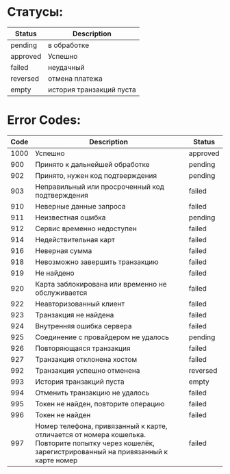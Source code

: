 # Статусы: 
Status   | Description
-------- | --------------------------------------
pending  | в обработке
approved | Успешно
failed   | неудачный
reversed | отмена платежа
empty    | история транзакций пуста


# Error Codes:

Code  | Description                                                               | Status
----- | ------------------------------------------------------------------------- | -----------------
1000  | Успешно                                                                   | approved
900   | Принято к дальнейшей обработке                                            | pending
902   | Принято, нужен код подтверждения                                          | pending
903   | Неправильный или просроченный код подтверждения                           | failed
910   | Неверные данные запроса                                                   | failed
911   | Неизвестная ошибка                                                        | pending
912   | Сервис временно недоступен                                                | failed
914   | Недействительная карт                                                     | failed
916   | Неверная сумма                                                            | failed
918   | Невозможно завершить транзакцию                                           | failed
919   | Не найдено                                                                | failed
920   | Карта заблокирована или временно не обслуживается                         | failed
922   | Неавторизованный клиент                                                   | failed
923   | Транзакция не найдена                                                     | failed
924   | Внутренняя ошибка сервера                                                 | failed
925   | Соединение с провайдером не удалось                                       | pending
926   | Повторяющаяся транзакция                                                  | failed
927   | Транзакция отклонена хостом                                               | failed
992   | Транзакция успешно отменена                                               | reversed
993   | История транзакций пуста                                                  | empty
994   | Отменить транзакцию не удалось                                            | failed
995   | Токен не найден, повторите операцию                                       | failed
996   | Токен не найден                                                           | failed
997   | Номер телефона, привязанный к карте, отличается от номера кошелька. Повторите попытку через кошелёк, зарегистрированный на привязанный к карте номер| failed
